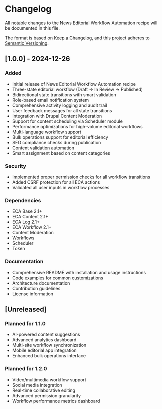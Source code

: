 # Changelog

All notable changes to the News Editorial Workflow Automation recipe will be documented in this file.

The format is based on [Keep a Changelog](https://keepachangelog.com/en/1.0.0/),
and this project adheres to [Semantic Versioning](https://semver.org/spec/v2.0.0.html).

## [1.0.0] - 2024-12-26

### Added
- Initial release of News Editorial Workflow Automation recipe
- Three-state editorial workflow (Draft → In Review → Published)
- Bidirectional state transitions with smart validation
- Role-based email notification system
- Comprehensive activity logging and audit trail
- User feedback messages for all state transitions
- Integration with Drupal Content Moderation
- Support for content scheduling via Scheduler module
- Performance optimizations for high-volume editorial workflows
- Multi-language workflow support
- Bulk operations support for editorial efficiency
- SEO compliance checks during publication
- Content validation automation
- Smart assignment based on content categories

### Security
- Implemented proper permission checks for all workflow transitions
- Added CSRF protection for all ECA actions
- Validated all user inputs in workflow processes

### Dependencies
- ECA Base 2.1+
- ECA Content 2.1+
- ECA Log 2.1+ 
- ECA Workflow 2.1+
- Content Moderation
- Workflows
- Scheduler
- Token

### Documentation
- Comprehensive README with installation and usage instructions
- Code examples for common customizations
- Architecture documentation
- Contribution guidelines
- License information

## [Unreleased]

### Planned for 1.1.0
- AI-powered content suggestions
- Advanced analytics dashboard
- Multi-site workflow synchronization
- Mobile editorial app integration
- Enhanced bulk operations interface

### Planned for 1.2.0
- Video/multimedia workflow support
- Social media integration
- Real-time collaborative editing
- Advanced permission granularity
- Workflow performance metrics dashboard 